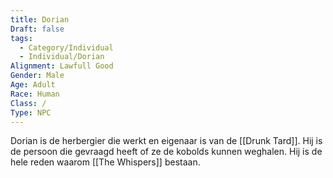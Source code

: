 ```yaml
---
title: Dorian
Draft: false
tags:
  - Category/Individual
  - Individual/Dorian
Alignment: Lawfull Good
Gender: Male
Age: Adult
Race: Human
Class: /
Type: NPC
---
```

Dorian is de herbergier die werkt en eigenaar is van de [[Drunk Tard]]. Hij is de persoon die gevraagd heeft of ze de kobolds kunnen weghalen. Hij is de hele reden waarom [[The Whispers]] bestaan.